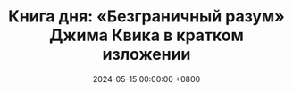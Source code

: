 ---
title: "Книга дня: «Безграничный разум» Джима Квика в кратком изложении"
description: >-
 Безграничный разум» — книга Джима Квика о развитии памяти, концентрации и ускоренного обучения для максимального раскрытия потенциала мозга. Раскройте свой потенциал.
date: 2024-05-15 00:00:00 +0800
categories: [Мышление, Конспекты-книг]
tags:
  [
    безграничный-разум,
    джим-квик,
    саморазвитие,
    улучшение-памяти,
    концентрация,
    личностный-рост,
    нейропластичность,
    ментальная-сила,
    осознанность,
    мотивация,
    обучение-навыкам,
    обзор-книги,
    тренировка-мозга
  ]
image:
alt: Безграничный разум Джим Квик обложка
fallback:
  -
  -
---